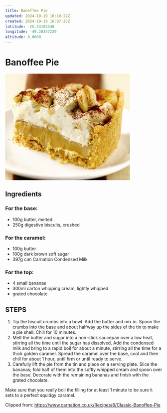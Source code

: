 ```yaml
---
title: Banoffee Pie
updated: 2024-10-19 16:10:22Z
created: 2024-10-19 16:07:25Z
latitude: -25.53183540
longitude: -49.20357220
altitude: 0.0000
---
```


# Banoffee Pie

![GetImage(3).jpeg](../resources/GetImage%283%29.jpeg)

## Ingredients
 
### For the base: 

- 100g butter, melted 
- 250g digestive biscuits, crushed 

### For the caramel: 

- 100g butter 
- 100g dark brown soft sugar 
- 397g can Carnation Condensed Milk 

### For the top: 

- 4 small bananas 
- 300ml carton whipping cream, lightly whipped 
- grated chocolate 

## STEPS  

1. Tip the biscuit crumbs into a bowl. Add the butter and mix in. Spoon the crumbs into the base and about halfway up the sides of the tin to make a pie shell. Chill for 10 minutes. 
2. Melt the butter and sugar into a non-stick saucepan over a low heat, stirring all the time until the sugar has dissolved. Add the condensed milk and bring to a rapid boil for about a minute, stirring all the time for a thick golden caramel. Spread the caramel over the base, cool and then chill for about 1 hour, until firm or until ready to serve. 
3. Carefully lift the pie from the tin and place on a serving plate. Slice the bananas; fold half of them into the softly whipped cream and spoon over the base. Decorate with the remaining bananas and finish with the grated chocolate. 
     

Make sure that you really boil the filling for at least 1 minute to be sure it sets to a perfect squidgy caramel. 

Clipped from: https://www.carnation.co.uk/Recipes/8/Classic-Banoffee-Pie 